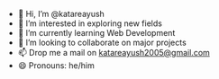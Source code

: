 - 👋 Hi, I’m @katareayush
- 👀 I’m interested in exploring new fields
- 🌱 I’m currently learning Web Development
- 💞️ I’m looking to collaborate on major projects
- 📫 Drop me a mail on katareayush2005@gmail.com
- 😄 Pronouns: he/him


<!---
katareayush/katareayush is a ✨ special ✨ repository because its `README.md` (this file) appears on your GitHub profile.
You can click the Preview link to take a look at your changes.
- ⚡ Fun fact: ...
--->

